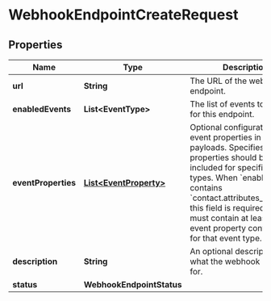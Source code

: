

# WebhookEndpointCreateRequest


## Properties

| Name | Type | Description | Notes |
|------------ | ------------- | ------------- | -------------|
|**url** | **String** | The URL of the webhook endpoint. |  |
|**enabledEvents** | **List&lt;EventType&gt;** | The list of events to enable for this endpoint. |  |
|**eventProperties** | [**List&lt;EventProperty&gt;**](EventProperty.md) | Optional configuration for event properties in webhook payloads. Specifies which properties should be included for specific event types. When &#x60;enabledEvents&#x60; contains &#x60;contact.attributes_changed&#x60;, this field is required and must contain at least one event property configuration for that event type. |  [optional] |
|**description** | **String** | An optional description of what the webhook is used for. |  [optional] |
|**status** | **WebhookEndpointStatus** |  |  [optional] |



